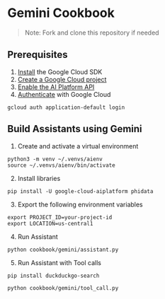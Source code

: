 # Gemini Cookbook

> Note: Fork and clone this repository if needed

## Prerequisites

1. [Install](https://cloud.google.com/sdk/docs/install) the Google Cloud SDK
2. [Create a Google Cloud project](https://cloud.google.com/resource-manager/docs/creating-managing-projects)
3. [Enable the AI Platform API](https://console.cloud.google.com/flows/enableapi?apiid=aiplatform.googleapis.com)
4. [Authenticate](https://cloud.google.com/sdk/docs/initializing) with Google Cloud

```shell
gcloud auth application-default login
```

## Build Assistants using Gemini

1. Create and activate a virtual environment

```shell
python3 -m venv ~/.venvs/aienv
source ~/.venvs/aienv/bin/activate
```

2. Install libraries

```shell
pip install -U google-cloud-aiplatform phidata
```

3. Export the following environment variables

```shell
export PROJECT_ID=your-project-id
export LOCATION=us-central1
```

4. Run Assistant

```shell
python cookbook/gemini/assistant.py
```

5. Run Assistant with Tool calls

```shell
pip install duckduckgo-search

python cookbook/gemini/tool_call.py
```
